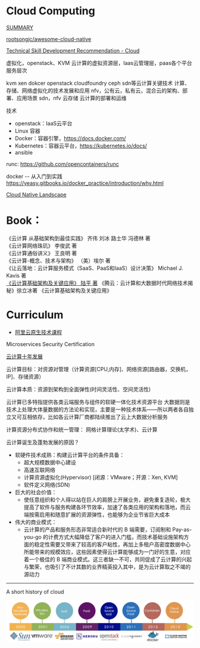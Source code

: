 # Cloud Computing

[SUMMARY](SUMMARY.md)

[rootsongjc/awesome-cloud-native](https://github.com/rootsongjc/awesome-cloud-native)

[Technical Skill Development Recommendation - Cloud](https://w3-connections.ibm.com/forums/html/topic?id=6552b0a7-a559-4766-ae63-a9df2b839488&ps=)

虚拟化，openstack、KVM
云计算的虚拟资源层，Iaas云管理层，paas各个平台服务层次

kvm xen dokcer openstack cloudfoundry ceph sdn等云计算关键技术
计算、存储、网络虚拟化的技术发展和应用
nfv，公有云，私有云，混合云的架构、部署、应用场景
sdn，nfv 云存储 云计算的部署和运维



技术

* openstack：IaaS云平台
* Linux 容器
* Docker：容器引擎，https://docs.docker.com/
* Kubernetes：容器云平台，https://kubernetes.io/docs/
* ansible


runc: https://github.com/opencontainers/runc

docker -- 从入门到实践 https://yeasy.gitbooks.io/docker_practice/introduction/why.html



[Cloud Native Landscape](https://github.com/cncf/landscape)

# Book：  
《云计算 从基础架构到最佳实践》 齐伟 刘冰 路士华 冯德林 著  
《云计算网络珠玑》 李俊武 著  
《云计算通俗讲义》 王良明 著  
《云计算-概念、技术与架构》 （美）埃尔 著  
《让云落地：云计算服务模式（SaaS、PaaS和IaaS）设计决策》 Michael J. Kavis 著  
[《云计算基础架构及关键应用》 陆平 著](https://www.zhihu.com/pub/reader/119568860)
《腾云：云计算和大数据时代网络技术揭秘》徐立冰著
《云计算基础架构及关键应用》

# Curriculum

* [阿里云原生技术课程](https://edu.aliyun.com/roadmap/cloudnative)





Microservices
Security Certification

[云计算十年发展](https://www.infoq.cn/article/ykDsBz7LFvFz-BQfs3IP)

云计算目标：对资源对管理（计算资源[CPU,内存]、网络资源[路由器，交换机，IP]、存储资源）

云计算本质：资源到架构到全面弹性(时间灵活性、空间灵活性)

云计算已多特指提供各类云端服务与组件的软硬一体化技术资源平台
大数据则是技术上处理大体量数据的方法论和实现，主要是一种技术体系——所以两者各自独立又可互相依存，比如各云计算厂商都陆续推出了云上大数据分析服务

计算资源分布式协作和统一管理： 网格计算理论(太学术)、云计算


云计算诞生及蓬勃发展的原因？
* 软硬件技术成熟：构建云计算平台的条件具备：
    * 超大规模数据中心建设
    * 高速互联网络
    * 计算资源虚拟化(Hypervisor) [闭源：VMware；开源：Xen, KVM]
    * 软件定义网络(SDN)
* 巨大的社会价值：
    * 使任意组织和个人得以站在巨人的肩膀上开展业务，避免重复造轮，极大提高了软件与服务构建各环节效率，加速了各类应用的架构和落地，而云端按需启用和随意扩展的资源弹性，也能够为企业节省巨大成本
* 伟大的商业模式：
    * 云计算的产品和服务形态非常适合新时代的 B 端需要，订阅制和 Pay-as-you-go 的计费方式大幅降低了客户的进入门槛，而技术基础设施架构方面的稳定性需要又带来了较高的客户粘性，再加上多租户高密度数据中心所能带来的规模效应，这些因素使得云计算能够成为一门好的生意，对应着一个极佳的 B 端商业模式。这三者缺一不可，共同促成了云计算的兴起与繁荣，也吸引了不计其数的业界精英投入其中，是为云计算取之不竭的源动力

-----

A short history of cloud

![](assets/a-short-history-of-cloud.png)



